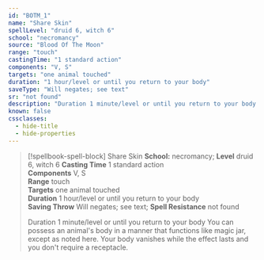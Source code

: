 ```yaml
---
id: "BOTM_1"
name: "Share Skin"
spellLevel: "druid 6, witch 6"
school: "necromancy"
source: "Blood Of The Moon"
range: "touch"
castingTime: "1 standard action"
components: "V, S"
targets: "one animal touched"
duration: "1 hour/level or until you return to your body"
saveType: "Will negates; see text"
sr: "not found"
description: "Duration 1 minute/level or until you return to your body You can possess an animal's body in a manner that functions like magic jar, except as noted here. Your body vanishes while the effect lasts and you don't require a receptacle."
known: false
cssclasses:
  - hide-title
  - hide-properties
---
```


> [!spellbook-spell-block] Share Skin
> **School:** necromancy; **Level** druid 6, witch 6
> **Casting Time** 1 standard action  
> **Components** V, S  
> **Range** touch  
> **Targets** one animal touched  
> **Duration** 1 hour/level or until you return to your body  
> **Saving Throw** Will negates; see text; **Spell Resistance** not found
> 
> Duration 1 minute/level or until you return to your body You can possess an animal's body in a manner that functions like magic jar, except as noted here. Your body vanishes while the effect lasts and you don't require a receptacle.